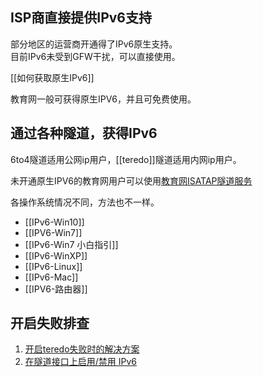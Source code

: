 
## ISP商直接提供IPv6支持  
  部分地区的运营商开通得了IPv6原生支持。  
  目前IPv6未受到GFW干扰，可以直接使用。 
 
  [[如何获取原生IPv6]]  

  教育网一般可获得原生IPV6，并且可免费使用。  

## 通过各种隧道，获得IPv6  
  6to4隧道适用公网ip用户，[[teredo]]隧道适用内网ip用户。

  未开通原生IPV6的教育网用户可以使用[教育网ISATAP隧道服务](https://github.com/tuna/ipv6.tsinghua.edu.cn/blob/master/isatap.md)

  各操作系统情况不同，方法也不一样。  

* [[IPv6-Win10]]  
* [[IPV6-Win7]]
* [[IPv6-Win7 小白指引]]  
* [[IPv6-WinXP]]  
* [[IPv6-Linux]]  
* [[IPv6-Mac]]  
* [[IPV6-路由器]]

## 开启失败排查
1. [开启teredo失败时的解决方案](http://support.xbox.com/zh-CN/xbox-on-windows/social/troubleshoot-party-chat)
2. [在隧道接口上启用/禁用 IPv6](https://support.microsoft.com/zh-cn/help/929852/how-to-disable-ipv6-or-its-components-in-windows)  